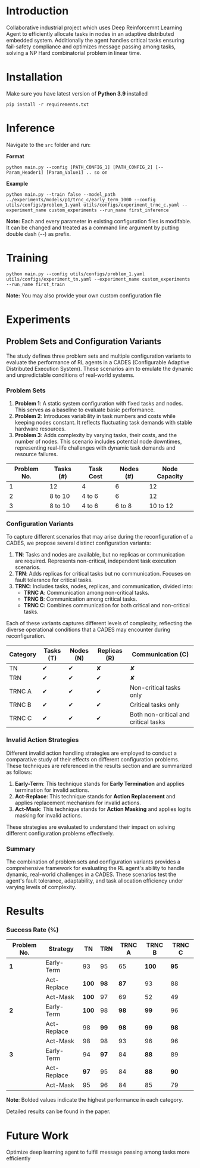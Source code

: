 # Introduction

Collaborative industrial project which uses Deep Reinforcemnt Learning Agent to efficiently allocate tasks in nodes in an adaptive distributed embedded system. Additionally the agent handles critical tasks ensuring fail-safety compliance and optimizes message passing among tasks, solving a NP Hard combinatorial problem in linear time.

# Installation

Make sure you have latest version of **Python 3.9** installed

```
pip install -r requirements.txt
```

# Inference

Navigate to the `src` folder and run:

**Format**

```
python main.py --config [PATH_CONFIG_1] [PATH_CONFIG_2] [--Param_Header1] [Param_Value1] .. so on
```

**Example**

`python main.py --train false --model_path ../experiments/models/p1/trnc_c/early_term_1000 --config utils/configs/problem_1.yaml utils/configs/experiment_trnc_c.yaml --experiment_name custom_experiments --run_name first_inference`

**Note:** Each and every parameter in existing configuration files is modifable. It can be changed and treated as a command line argument by putting double dash (--) as prefix.

# Training

`python main.py --config utils/configs/problem_1.yaml utils/configs/experiment_tn.yaml --experiment_name custom_experiments --run_name first_train`

**Note:** You may also provide your own custom configuration file

# Experiments

## Problem Sets and Configuration Variants

The study defines three problem sets and multiple configuration variants to evaluate the performance of RL agents in a CADES (Configurable Adaptive Distributed Execution System). These scenarios aim to emulate the dynamic and unpredictable conditions of real-world systems.

### Problem Sets

1. **Problem 1**: A static system configuration with fixed tasks and nodes. This serves as a baseline to evaluate basic performance.
2. **Problem 2**: Introduces variability in task numbers and costs while keeping nodes constant. It reflects fluctuating task demands with stable hardware resources.
3. **Problem 3**: Adds complexity by varying tasks, their costs, and the number of nodes. This scenario includes potential node downtimes, representing real-life challenges with dynamic task demands and resource failures.

| Problem No. | Tasks (#)    | Task Cost   | Nodes (#)    | Node Capacity |
|-------------|--------------|-------------|--------------|---------------|
| 1           | 12           | 4           | 6            | 12            |
| 2           | 8 to 10      | 4 to 6      | 6            | 12            |
| 3           | 8 to 10      | 4 to 6      | 6 to 8       | 10 to 12      |

### Configuration Variants

To capture different scenarios that may arise during the reconfiguration of a CADES, we propose several distinct configuration variants:

1. **TN**: Tasks and nodes are available, but no replicas or communication are required. Represents non-critical, independent task execution scenarios.
2. **TRN**: Adds replicas for critical tasks but no communication. Focuses on fault tolerance for critical tasks.
3. **TRNC**: Includes tasks, nodes, replicas, and communication, divided into:
   - **TRNC A**: Communication among non-critical tasks.
   - **TRNC B**: Communication among critical tasks.
   - **TRNC C**: Combines communication for both critical and non-critical tasks.

Each of these variants captures different levels of complexity, reflecting the diverse operational conditions that a CADES may encounter during reconfiguration.

| Category  | Tasks (T) | Nodes (N) | Replicas (R) | Communication (C)                  |
|-----------|-----------|-----------|--------------|-------------------------------------|
| TN        | ✔         | ✔         | ✘            | ✘                                   |
| TRN       | ✔         | ✔         | ✔            | ✘                                   |
| TRNC A    | ✔         | ✔         | ✔            | Non-critical tasks only            |
| TRNC B    | ✔         | ✔         | ✔            | Critical tasks only                |
| TRNC C    | ✔         | ✔         | ✔            | Both non-critical and critical tasks |

### Invalid Action Strategies

Different invalid action handling strategies are employed to conduct a comparative study of their effects on different configuration problems. These techniques are referenced in the results section and are summarized as follows:

1. **Early-Term**: This technique stands for **Early Termination** and applies termination for invalid actions.
2. **Act-Replace**: This technique stands for **Action Replacement** and applies replacement mechanism for invalid actions.
3. **Act-Mask**: This technique stands for **Action Masking** and applies logits masking for invalid actions.

These strategies are evaluated to understand their impact on solving different configuration problems effectively.

### Summary

The combination of problem sets and configuration variants provides a comprehensive framework for evaluating the RL agent's ability to handle dynamic, real-world challenges in a CADES. These scenarios test the agent's fault tolerance, adaptability, and task allocation efficiency under varying levels of complexity.

# Results

### Success Rate (%)

| Problem No. | Strategy      | TN   | TRN  | TRNC A | TRNC B | TRNC C |
|-------------|---------------|------|------|--------|--------|--------|
| **1**       | Early-Term    | 93   | 95   | 65     | **100**| **95** |
|             | Act-Replace   | **100** | **98** | **87** | 93     | 88     |
|             | Act-Mask      | **100** | 97   | 69     | 52     | 49     |
| **2**       | Early-Term    | **100** | 98   | **98** | **99** | 96     |
|             | Act-Replace   | 98   | **99** | **98** | **99** | **98** |
|             | Act-Mask      | 98   | 98   | 93     | 96     | 96     |
| **3**       | Early-Term    | 94   | **97** | 84     | **88** | 89     |
|             | Act-Replace   | **97** | 95   | 84     | **88** | **90** |
|             | Act-Mask      | 95   | 96   | 84     | 85     | 79     |

**Note**: Bolded values indicate the highest performance in each category.

Detailed results can be found in the paper.

# Future Work

Optimize deep learning agent to fulfill message passing among tasks more efficiently